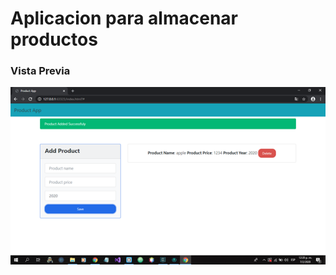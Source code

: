 # Aplicacion para almacenar productos

### Vista Previa
![Vista previa](85001520_212588523121325_8244655823112896512_n.png)